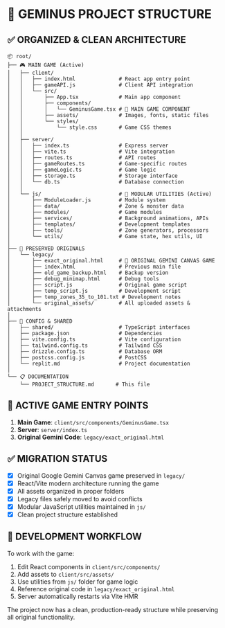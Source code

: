 # 📁 GEMINUS PROJECT STRUCTURE

## ✅ ORGANIZED & CLEAN ARCHITECTURE

```
📦 root/
├── 🎮 MAIN GAME (Active)
│   ├── client/
│   │   ├── index.html              # React app entry point
│   │   ├── gameAPI.js              # Client API integration
│   │   └── src/
│   │       ├── App.tsx             # Main app component
│   │       ├── components/
│   │       │   └── GeminusGame.tsx # 🎯 MAIN GAME COMPONENT
│   │       ├── assets/             # Images, fonts, static files
│   │       └── styles/
│   │           └── style.css       # Game CSS themes
│   │
│   ├── server/
│   │   ├── index.ts                # Express server
│   │   ├── vite.ts                 # Vite integration
│   │   ├── routes.ts               # API routes
│   │   ├── gameRoutes.ts           # Game-specific routes
│   │   ├── gameLogic.ts            # Game logic
│   │   ├── storage.ts              # Storage interface
│   │   └── db.ts                   # Database connection
│   │
│   └── js/                         # 🔧 MODULAR UTILITIES (Active)
│       ├── ModuleLoader.js         # Module system
│       ├── data/                   # Zone & monster data
│       ├── modules/                # Game modules
│       ├── services/               # Background animations, APIs
│       ├── templates/              # Development templates
│       ├── tools/                  # Zone generators, processors
│       └── utils/                  # Game state, hex utils, UI
│
├── 📜 PRESERVED ORIGINALS
│   └── legacy/
│       ├── exact_original.html     # 🎯 ORIGINAL GEMINI CANVAS GAME
│       ├── index.html              # Previous main file
│       ├── old_game_backup.html    # Backup version
│       ├── debug_minimap.html      # Debug tools
│       ├── script.js               # Original game script
│       ├── temp_script.js          # Development script
│       ├── temp_zones_35_to_101.txt # Development notes
│       └── original_assets/        # All uploaded assets & attachments
│
├── 🔧 CONFIG & SHARED
│   ├── shared/                     # TypeScript interfaces
│   ├── package.json                # Dependencies
│   ├── vite.config.ts              # Vite configuration
│   ├── tailwind.config.ts          # Tailwind CSS
│   ├── drizzle.config.ts           # Database ORM
│   ├── postcss.config.js           # PostCSS
│   └── replit.md                   # Project documentation
│
└── 📋 DOCUMENTATION
    └── PROJECT_STRUCTURE.md       # This file
```

## 🎯 ACTIVE GAME ENTRY POINTS

1. **Main Game**: `client/src/components/GeminusGame.tsx`
2. **Server**: `server/index.ts`
3. **Original Gemini Code**: `legacy/exact_original.html`

## ✅ MIGRATION STATUS

- [x] Original Google Gemini Canvas game preserved in `legacy/`
- [x] React/Vite modern architecture running the game
- [x] All assets organized in proper folders
- [x] Legacy files safely moved to avoid conflicts
- [x] Modular JavaScript utilities maintained in `js/`
- [x] Clean project structure established

## 🚀 DEVELOPMENT WORKFLOW

To work with the game:
1. Edit React components in `client/src/components/`
2. Add assets to `client/src/assets/`
3. Use utilities from `js/` folder for game logic
4. Reference original code in `legacy/exact_original.html`
5. Server automatically restarts via Vite HMR

The project now has a clean, production-ready structure while preserving all original functionality.